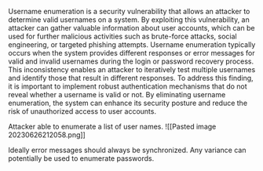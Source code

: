 Username enumeration is a security vulnerability that allows an attacker to determine valid usernames on a system. By exploiting this vulnerability, an attacker can gather valuable information about user accounts, which can be used for further malicious activities such as brute-force attacks, social engineering, or targeted phishing attempts. Username enumeration typically occurs when the system provides different responses or error messages for valid and invalid usernames during the login or password recovery process. This inconsistency enables an attacker to iteratively test multiple usernames and identify those that result in different responses. To address this finding, it is important to implement robust authentication mechanisms that do not reveal whether a username is valid or not. By eliminating username enumeration, the system can enhance its security posture and reduce the risk of unauthorized access to user accounts.


Attacker able to enumerate a list of user names.
![[Pasted image 20230626212058.png]]

Ideally error messages should always be synchronized. Any variance can potentially be used to enumerate passwords.



